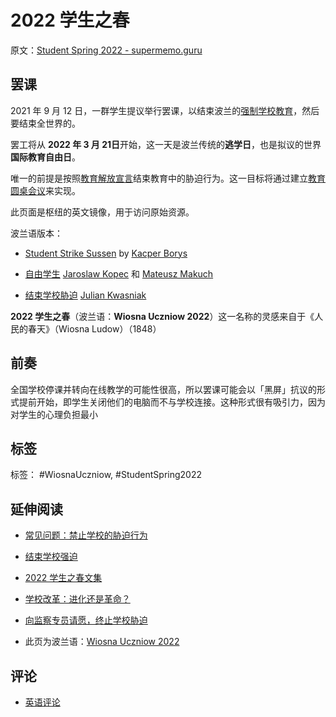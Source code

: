 # 2022 学生之春

原文：[Student Spring 2022 - supermemo.guru](https://supermemo.guru/wiki/Student_Spring_2022)

## 罢课

2021 年 9 月 12 日，一群学生提议举行罢课，以结束波兰的[强制学校教育](https://supermemo.guru/wiki/Compulsory_schooling)，然后要结束全世界的。

罢工将从 **2022 年 3 月 21日**开始，这一天是波兰传统的**逃学日**，也是拟议的世界**国际教育自由日**。

唯一的前提是按照[教育解放宣言](https://supermemo.guru/wiki/Declaration_of_Educational_Emancipation)结束教育中的胁迫行为。这一目标将通过建立[教育圆桌会议](https://supermemo.guru/wiki/Educational_round_table)来实现。

此页面是枢纽的英文镜像，用于访问原始资源。

波兰语版本：

- [Student Strike Sussen](https://www.facebook.com/sussenpolska/) by [Kacper Borys](https://www.facebook.com/Olimearr)

- [自由学生](https://www.facebook.com/WolniUczniowie/) [Jaroslaw Kopec](https://www.facebook.com/jarek.kopec.376) 和 [Mateusz Makuch](https://www.facebook.com/mateusz.olsztyn.7)

- [结束学校胁迫](https://www.facebook.com/groups/741918749980449) [Julian Kwasniak](https://www.facebook.com/julek.kwasniak)

**2022 学生之春**（波兰语：**Wiosna Uczniow 2022**）这一名称的灵感来自于《人民的春天》（Wiosna Ludow）（1848）

## 前奏

全国学校停课并转向在线教学的可能性很高，所以罢课可能会以「黑屏」抗议的形式提前开始，即学生关闭他们的电脑而不与学校连接。这种形式很有吸引力，因为对学生的心理负担最小

## 标签

标签： #WiosnaUczniow, #StudentSpring2022

## 延伸阅读

- [常见问题：禁止学校的胁迫行为](https://supermemo.guru/wiki/FAQ:_Ban_on_school_coercion)

- [结束学校强迫](https://supermemo.guru/wiki/Koniec_Przymusu_Szkolnego)

- [2022 学生之春文集](https://supermemo.guru/wiki/Student_Spring_2022_Library)

- [学校改革：进化还是革命？](https://supermemo.guru/wiki/School_Reform:_Evolution_or_Revolution%3F)

- [向监察专员请愿，终止学校胁迫](https://supermemo.guru/wiki/Petition_to_the_Ombudsman_to_End_School_Coercion)

- 此页为波兰语：[Wiosna Uczniow 2022](https://supermemo.guru/wiki/Wiosna_Uczniow_2022)

## 评论

- [英语评论](https://www.facebook.com/permalink.php?story_fbid=1557914834551913&id=743113572698714)